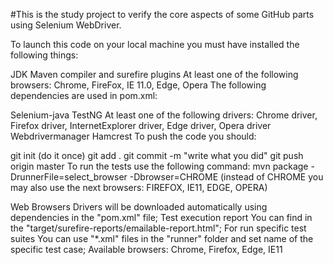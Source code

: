 #This is the study project to verify the core aspects of some GitHub parts using Selenium WebDriver.

To launch this code on your local machine you must have installed the following things:

JDK
Maven compiler and surefire plugins
At least one of the following browsers: Chrome, FireFox, IE 11.0, Edge, Opera
The following dependencies are used in pom.xml:

Selenium-java
TestNG
At least one of the following drivers: Chrome driver, Firefox driver, InternetExplorer driver, Edge driver, Opera driver
Webdrivermanager
Hamcrest
To push the code you should:

git init (do it once)
git add .
git commit -m "write what you did"
git push origin master
To run the tests use the following command: mvn package -DrunnerFile=select_browser -Dbrowser=CHROME (instead of CHROME you may also use the next browsers: FIREFOX, IE11, EDGE, OPERA)

Web Browsers Drivers will be downloaded automatically using dependencies in the "pom.xml" file;
Test execution report You can find in the "target/surefire-reports/emailable-report.html";
For run specific test suites You can use "*.xml" files in the "runner" folder and set name of the specific test case;
Available browsers: Chrome, Firefox, Edge, IE11